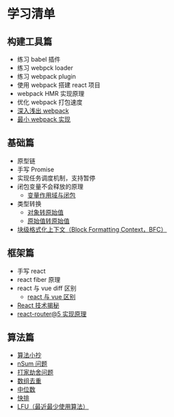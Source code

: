 # 学习清单

## 构建工具篇

- 练习 babel 插件
- 练习 webpck loader
- 练习 webpack plugin
- 使用 webpack 搭建 react 项目
- webpack HMR 实现原理
- 优化 webpack 打包速度
- [深入浅出 webpack](http://webpack.wuhaolin.cn/)
- [最小 webpack 实现](https://juejin.cn/post/6844904038543130637)

## 基础篇

- 原型链
- 手写 Promise
- 实现任务调度机制，支持暂停
- 闭包变量不会释放的原理
  - [变量作用域与闭包](https://zh.javascript.info/closure)
- 类型转换
  - [对象转原始值](https://zh.javascript.info/object-toprimitive)
  - [原始值转原始值](https://zh.javascript.info/type-conversions)
- [块级格式化上下文（Block Formatting Context，BFC）](https://developer.mozilla.org/zh-CN/docs/Web/Guide/CSS/Block_formatting_context)

## 框架篇

- 手写 react
- react fiber 原理
- react 与 vue diff 区别
  - [react 与 vue 区别](https://juejin.cn/post/7144648542472044558)
- [React 技术揭秘](https://react.iamkasong.com/)
- [react-router@5 实现原理](https://juejin.cn/post/6886290490640039943)

## 算法篇

- [算法小抄](https://labuladong.github.io/algo/di-ling-zh-bfe1b/)
- [nSum 问题](https://mp.weixin.qq.com/s/fSyJVvggxHq28a0SdmZm6Q)
- [打家劫舍问题](https://mp.weixin.qq.com/s/z44hk0MW14_mAQd7988mfw)
- [数组去重](https://mp.weixin.qq.com/s/Yq49ZBEW3DJx6nXk1fMusw)
- [中位数](https://mp.weixin.qq.com/s/oklQN_xjYy--_fbFkd9wMg)
- [快排](https://mp.weixin.qq.com/s/8ZTMhvHJK_He48PpSt_AmQ)
- [LFU（最近最少使用算法）](https://mp.weixin.qq.com/s/oXv03m1J8TwtHwMJEZ1ApQ)
